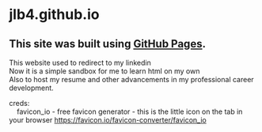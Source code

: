 # jlb4.github.io
## This site was built using [GitHub Pages](https://pages.github.com/).

This website used to redirect to my linkedin  
Now it is a simple sandbox for me to learn html on my own  
Also to host my resume and other advancements in my professional career development.  

creds:<br>
&nbsp;&nbsp;&nbsp;&nbsp;favicon_io - free favicon generator - this is the little icon on the tab in your browser https://favicon.io/favicon-converter/favicon_io 
    


